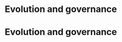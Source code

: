 # Evolution and governance

<!--
Part of the Carbon Language project, under the Apache License v2.0 with LLVM
Exceptions. See /LICENSE for license information.
SPDX-License-Identifier: Apache-2.0 WITH LLVM-exception
-->

# Evolution and governance

<!--
Part of the Carbon Language project, under the Apache License v2.0 with LLVM
Exceptions. See /LICENSE for license information.
SPDX-License-Identifier: Apache-2.0 WITH LLVM-exception
-->

<!-- toc —>
<!-- tocstop —>

## Overview

Carbon's evolution process uses [proposals](#proposals) to evaluate and approve significant changes to the project or language. The goal is to ensure these kinds of changes can receive feedback from the entire community, and also to resolve questions and decide direction efficiently. We use proposals to create a clear log of rationale for why the project and language have evolved in particular directions.

When there are questions, concerns, or issues with a proposal that need to be resolved, Carbon uses its [governance](#governance-structure) system of [Carbon leads](#carbon-leads-2) to decide how to move forward. Leads are fundamentally responsible for encouraging Carbon's ongoing and healthy evolution and so also take on the critical steps of the evolution process for proposals.

## Proposals

These are primarily structured as GitHub pull requests that use a somewhat more formal document structure and process to ensure changes to the project or language are well explained, justified, and reviewed by the community.

### Life of a proposal

-   We author and review proposals when making [substantive changes to Carbon](#when-to-write-a-proposal).

-   Proposals consist of a PR (pull request) in GitHub that adds a document
    to the [`proposals/` directory](/proposals/) following [the template](/proposals/template.md).

-   Proposal PRs start out in draft mode. When proposal PRs are ready, click on ["Ready for review"](https://docs.github.com/en/github/collaborating-with-issues-and-pull-requests/changing-the-stage-of-a-pull-request#marking-a-pull-request-as-ready-for-review) in GitHub.

    - This will result in a Carbon lead being assigned to review the PR.

    - This also signifies an RFC (request for comment) from the entire community.

-   Contributors should react with a _thumbs-up_ to the proposal PR if they are
    generally interested and supportive of the high level direction based on
    title and summary.

-   We use GitHub issues to discuss and track _blocking issues_ with proposals, such as open questions or alternative approaches that may need further consideration. These are assigned to carbon-leads to decide.

-   The lead assigned to review the PR should ensure that at least three contributors (possibly
    including the lead) are generally supportive and react with thumbs-up. If a
    proposal doesn't have these thumbs-up, the leads together need to decide
    whether to move forward, and if so provide those thumbs-up.

-   If the leads choose to defer or reject the proposal, the reviewing lead should explain why
    and close the PR.

-   Once the thumbs-up are present and the assigned lead finishes code review,
    the lead should [approve](/docs/project/code_review.md#approving-the-change)
    the PR. Any outstanding high-level concerns should be handled with blocking
    issues.

-   Optionally, the assigned lead can file a blocking issue for a one week final
    comment period when they approve. This is rarely needed, and only when it is both useful and important for the
    proposal to give extra time for community comments.

-   The leads are responsible for resolving any blocking issues for a proposal PR, including the one week comment period where resolving it indicates comments arrived which require the proposal to undergo further review.

-   The proposal PR can be merged once the assigned lead approves, all
    blocking issues have been decided, and any related decisions are
    incorporated.

### Proposal roles

It is also useful to see what the process looks like for different roles within
the community. These perspectives are also the most critical to keep simple and
easily understood.

#### Proposal authors

For proposal authors, this should feel like a code review, with some broken out
issues for longer discussion:

-   Create a proposal document and draft PR following [the template](/proposals/template.md).

    - [new_proposal.py](/proposals/scripts/new_proposal.py) helps create templated PRs.

    - If you have open questions, filing [blocking issues](#blocking-issues) while preparing the PR can help resolve them quickly.

-   When ready, click on ["Ready for review"](https://docs.github.com/en/github/collaborating-with-issues-and-pull-requests/changing-the-stage-of-a-pull-request#marking-a-pull-request-as-ready-for-review) in GitHub.

    -   This will result in the PR being assigned to an individual for review.

    -   This will also send the proposal as a broad RFC to the community.

-   Address comments where you can and they make sense.

-   If you don't see an obvious way to address comments, that's OK.

    -   It's great to engage a bit with the commenter to clarify their comment or why you don't see an obvious way
        to address it, just like you would [in code review](/docs/project/code_review.md#responding-to-review-comments).

    -   If the commenter feels this is important, they can move it to a blocking
        issue for a longer discussion and resolution from the leads.

    -   You don't need to try to resolve everything yourself.

-   Incorporate any changes needed based on the resolution of blocking issues.
    Once the leads have provided a resolution, it's important to make progress
    with that direction.

-   When you both have
    [approval](/docs/project/code_review.md#approving-the-change) from the assigned
    lead and the last blocking issue is addressed, merge!

    -   If you end up making significant changes when incorporating resolved
        issues after the approval from the assigned lead, circle back for a fresh
        approval before merging, just like you would with code review.

#### Community

-   We use the [Proposals dashboard](https://github.com/carbon-language/carbon-lang/projects/1) to track proposals that are in RFC.

    - Anyone that is interested can participate once a proposal is ready for review and in RFC.

    -   It's OK to only comment when particularly interested in a proposal, or when asked by one of the leads to help ensure thorough review. Not everyone needs to participate heavily in every RFC.

    -   PRs that are in "draft" status in GitHub are considered works-in-progress. Check with the author before spending time reviewing these, and generally avoid distracting the author with comments unless they ask for them. The proposal may be actively undergoing edits.

-   Read the proposal and leave comments to try to help make the proposal an improvement for Carbon.

    -   Note that progress and improvement are more important than perfection here!

-   Try to make comments on proposals [constructive](/docs/project/code_review.md#writing-review-comments). Suggest how the proposal could be better if at all possible.

-   If there is an open question or a critical blocking issue that needs to get resolved, move it to its own issue that the PR depends on, and focus the discussion there.

    -   The issue should focus on surfacing the important aspects of the tradeoff represented by the issue or open question, not on advocacy.

#### Active contributors

Everyone actively contributing to the evolution of
Carbon should try to regularly:

-   Give a thumbs-up or other reaction on any interesting PRs out for RFC to
    help surface general enthusiasm for the high level idea or direction. Don't
    worry about "approving" or the details here.

-   If interested and time permitting, dive into some RFCs and provide [community feedback](#community).

#### Carbon leads

[Carbon leads](#carbon-leads-2) are responsible for making decisions rapidly and ensuring proposal
PRs land:

-   Rapidly resolve all blocking issues raised across any proposals.

-   When assigned a specific proposal PR:

    -   Make sure it gets both constructive general comments and good code
        review.

    -   Ideally, you should directly participate in the code review,
        but it's fine to ask others to help. However, ultimately you have to
        review and approve the PR.

    -   Escalate any blocking issues without a resolution that are slowing down
        the proposal to the other leads.

    -   Evaluate whether an extended final comment period is important for the
        community given the nature of the proposal.

### When to write a proposal

Any substantive change to Carbon -- whether the language, project,
infrastructure, or otherwise -- should be done through an evolution proposal. The meaning
of "substantive" is subjective, but will generally include:

-   Any semantic or syntactic language change that isn't fixing a bug.
-   Major changes to project infrastructure, including additions and removals.
-   Rolling back an accepted proposal, even if never executed.

Changes which generally will not require a proposal are:

-   Fixing typos or bugs that don't change the meaning or intent.
-   Rephrasing or refactoring documentation for easier reading.
-   Minor infrastructure updates, improvements, setting changes, tweaks.

If you're not sure whether to write a proposal, please err on the side of
writing a proposal. A team can always ask for a change to be made directly if they
believe it doesn't need review. Conversely, a reviewer might also ask that a
pull request instead go through the full evolution process.

### Proposal PRs

A proposal PR should use the `proposal` label, have a descriptive title, and
easily understood initial summary comment. Authors and leads are encouraged to
edit both as necessary to ensure they give the best high-level understanding of
the proposal possible. The proposals should then use the [template file](/proposals/template.md)
to describe itself fully.

When writing a proposal, try to keep it brief and focused to maximize the
community's engagement in it. Beyond the above structure, try to use
[Inverted Pyramid](<https://en.wikipedia.org/wiki/Inverted_pyramid_(journalism)>)
or [BLUF](<https://en.wikipedia.org/wiki/BLUF_(communication)>) writing style to
help readers rapidly skim the material.

Proposal PRs will often lead to related changes to the rest of the Carbon project. These changes may be added to the proposal PR itself, they may be done in other PRs that are referenced for context, or they may be
stand-alone changes that are implemented through a series of future PRs to the
rest of the project. All of these options are fine.

#### Open questions

Feel free to factor out open questions in a proposal to issues that you assign
to the leads to resolve. You can even do this before sending the proposal for
review. Even after it's resolved, an open question issue can be reopened if new
information comes up during the RFC.

When opening issues, add them to the ["Issues for leads" project](https://github.com/carbon-language/carbon-lang/projects/2) under "Questions". Carbon leads use this to locate and prioritize the issue for resolution.

### Review and RFC on proposal PRs

When a proposal PR is assigned to the [carbon-leads GitHub group](https://github.com/orgs/carbon-language/teams/carbon-leads), one of them will be assigned
the PR. They are responsible for helping land that proposal, or explaining why the
project won't move forward in that direction. The assigned lead is also
ultimately responsible for the code review on the PR. Proposals sent for review
are also sent as an RFC to the entire community.

All active Carbon contributors are strongly encouraged to regularly skim the
title and summary comment of proposals under RFC that are interesting to them.
They should use GitHub reactions, including at least a thumbs-up, to show their
interest and enthusiasm about the proposal, and help encourage the author.
Writing proposals is _extremely hard work_, and we need to clearly show both
interest in the proposed direction of Carbon and appreciation for the work put
into the proposal. This is not about _approving_ the proposal, or any of its
details. It is completely fine and coherent to both give a thumbs-up to a
proposal _and_ provide a serious, blocking issue that needs to be resolved.

_Anyone_ in the community is
welcome to participate in the RFC in detail if interested. However, not
everyone needs to participate in every RFC. If a proposal is already getting
actively and thoroughly reviewed, feel free to focus your time on other
proposals with fewer commenters. Even if there are issues or problems discovered
later, we can always fix them with follow-up proposals.

Both code review and high-level design comments are welcome. If an open question
comes up or a high-level blocking issue is uncovered, feel free to move it to
its own GitHub issue and assign it to the leads to resolve. That issue is also a good
place to focus discussion on that specific topic rather than the main PR.

The assigned lead should approve proposals once the following
criteria are met:

-   It looks good from a code review perspective.

-   At least three thumbs-up reactions showing general community interest.

-   The community has had a sufficient opportunity to review the proposed
    change, given its scope and complexity.

-   Any remaining blocking issues are reasonably likely to resolve in a way that
    allows the proposal to move forward. It is fine if some are not fully
    decided, but a lead shouldn't approve a proposal that's unlikely to
    move forward.

The last two criteria are fundamentally judgement calls for the lead to make,
and we don't try to formulate a rigid or fixed bar for them. If resolving the
blocking issues requires significant changes, the author should also get a fresh
approval from the assigned lead after those changes, just like they would with code
review.

The assigned lead may also request a final comment period for the community when
approving. This signals to the community that the proposal is likely to
be merged once the blocking issues are resolved, and any remaining concerns
need to be surfaced. The goal is to help uncover concerns that were hidden until
it was clear that the proposal is likely to move forward. However, requesting a final comment period is not the default; the assigned lead should only do this when there is some reason to
expect further community comment is especially important to solicit. Common
cases to consider are contentious, complex, or dramatic changes to the language
or project. Ultimately, whether this is important is a judgement call for the
lead. This will be modeled by filing a blocking issue that resolves in one week
when approving. This issue will also explain the motivation for requesting
a final comment period.

### Blocking issues

We use blocking GitHub issues to track open questions or other discussions that the leads are asked to resolve. Any time a blocking issue is filed,
that issue forms both the primary discussion thread and where the leads signal
how it is resolved. We use issues both to track that there is a specific
resolution expected and that there may be dependencies.

We add blocking issues to the ["Issues for leads" project](https://github.com/carbon-language/carbon-lang/projects/2) under "Blocking issues". Carbon leads use this to locate and prioritize the issue for resolution.

These issues can be created at any time and by any one. Issues can be created
while the proposal is being drafted in order to help inform specific content
that should go into the proposal. It is even fine to create an issue first, even
before a proposal exists, as an open question about whether to produce a
particular proposal, or what a proposal that is being planned should say. For
issues which don't (yet) have a specific proposal PR associated with them, at
some point the leads may ask that a proposal be created to help collect in a
more cohesive place a written overview of the issue and related information, but
this process need not be strictly or rigidly bound to having proposal text.

Avoid using issues for things that are just requests or suggestions on a
proposal PR. If in doubt, start off with a simple comment on the PR and see if
there is any disagreement -- everyone may already be aligned and agree. When a
comment does seem worth turning into an issue, don't worry about that as the
author or the commenter. Getting the leads to resolve disagreement isn't a
bad thing for anyone involved. This should be seen as a friendly way to move the
discussion out to its own forum where it'll get resolved,
and focus the PR on improving the proposal and getting it ready to merge.

When an issue is created from a discussion on a PR, and after the discussion on
the _issue_ all the original parties come to a happy agreement, it's
totally OK to close the issue and move back to the code review in the PR.
Anyone who would prefer the leads to still chime in can re-open the issue
and the leads will follow up, even if it's only to get confirmation that everyone
_did_ end up happy with the resolution. At the end of the day, while it's fine
to resolve an issue that _everyone_ actually ended up agreeing about (maybe once
some confusion is addressed), ultimately the leads are responsible for resolving
these issues and there is no pressure on anyone else to do so.

#### Discussion on blocking issues

Discussion on these issues, especially contentious ones, should endeavor to
focus on surfacing information and highlighting the nature of the tradeoff
implied by the decisions available. This is in contrast to focusing on advocacy
or persuasion. The goal of the issues shouldn't be to persuade or convince the
leads to make a specific decision, but to give the leads the information they
need to make the best decision for Carbon.

It's fine that some people
have a specific belief of which decision would be best; however, framing
their contributions to the discussion as surfacing the information that
underpins that belief will make the discussion more constructive,
welcoming, and effective. Overall, everyone should strive to minimize their use
of [rhetoric](https://en.wikipedia.org/wiki/Rhetoric) or other
[persuasive methods](https://en.wikipedia.org/wiki/Persuasion#List_of_methods)
to the extent they can.

None of this should preclude gathering
information like polls of opinion among groups, or signaling agreement. Where
community members stand and how many agree with that stance on any issue _is_
information, and useful to surface.

## Governance structure

### Carbon leads

Carbon leads are responsible for reviewing proposals and [setting Carbon's roadmap](roadmap_process.md)
and managing evolution. This team should broadly understand both the users of
Carbon and the project itself in order to factor different needs, concerns, and
pressures into a
[consensus decision-making process](consensus_decision_making.md).

Leads approve most proposals individually. When an issue is raised for leads, they should be decided using [blocking consensus](https://en.wikipedia.org/wiki/Consensus_decision-making) with a quorum of two.

Carbon's current leads are:

-   [chandlerc](https://github.com/chandlerc)
-   [KateGregory](https://github.com/KateGregory)
-   [zygoloid](https://github.com/zygoloid)

#### Subteams

As Carbon grows, the leads may decide to form subteams that provide
leadership for specific areas. These subteams are expected to largely organize
in a similar fashion to the Carbon leads, with a more narrow focus and scope. Subteam decisions may be escalated to the Carbon leads.

### Painter

Whenever possible, we want Carbon to make syntax and other decisions based on
understanding its users, data, and the underlying goals of the language.
However, there will be times when those don't provide a clear cut rationale for
any particular decision -- all of the options are fine/good and someone simply
needs to choose which color to paint the bikeshed. The goal of the painter role
is to have a simple way to quickly decide these points.

Leads and teams may defer a decision to the painter if there is a consensus that it is
merely a bikeshed in need of paint. They may also open an issue to revisit
the color with data and/or user studies of some kind. This allows progress to be
unblocked while also ensuring we return to issues later and attempt to find more
definite rationale.

The painter is a single person in order to keep decisions around taste or
aesthetics reasonably consistent.

The current painter is:

-   [chandlerc](https://github.com/chandlerc)

### Adding and removing governance members

Any member of Carbon governance may step down or be replaced when they are no
longer able to contribute effectively. The Carbon leads can nominate and decide on
adding, removing, or replacing members using the usual evolution processes.

## Acknowledgements

Our governance and evolution process is influenced by the
[Rust](https://github.com/rust-lang/rfcs),
[Swift](https://swift.org/contributing/), and C++ processes. Many thanks to
these communities for providing a basis.

